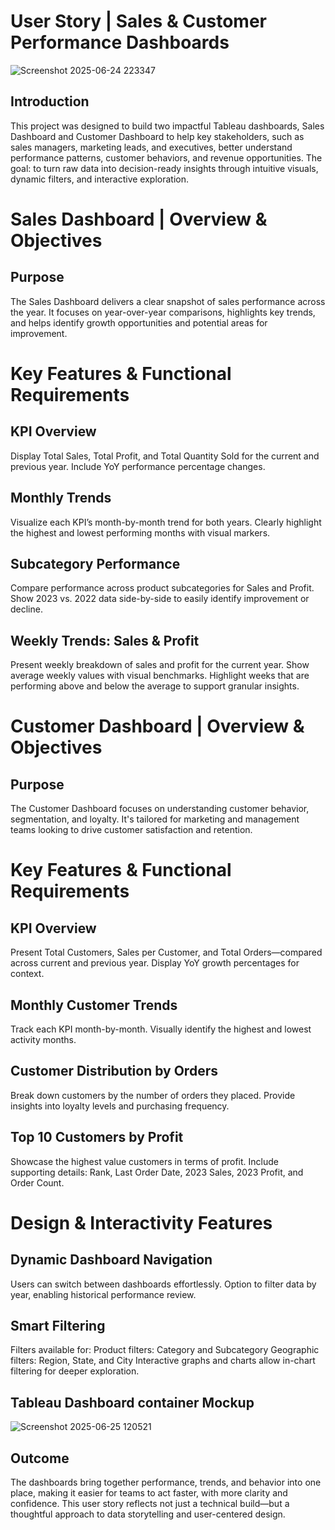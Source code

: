 # User Story | Sales & Customer Performance Dashboards
![Screenshot 2025-06-24 223347](https://github.com/user-attachments/assets/8ec36f55-429a-4477-a1d0-90009bf51a45)
## Introduction
This project was designed to build two impactful Tableau dashboards, Sales Dashboard and Customer Dashboard to help key stakeholders, such as sales managers, marketing leads, and executives, better understand performance patterns, customer behaviors, and revenue opportunities.
The goal: to turn raw data into decision-ready insights through intuitive visuals, dynamic filters, and interactive exploration.
# Sales Dashboard | Overview & Objectives
## Purpose
The Sales Dashboard delivers a clear snapshot of sales performance across the year. It focuses on year-over-year comparisons, highlights key trends, and helps identify growth opportunities and potential areas for improvement.
# Key Features & Functional Requirements
## KPI Overview
Display Total Sales, Total Profit, and Total Quantity Sold for the current and previous year.
Include YoY performance percentage changes.
## Monthly Trends
Visualize each KPI’s month-by-month trend for both years.
Clearly highlight the highest and lowest performing months with visual markers.
## Subcategory Performance
Compare performance across product subcategories for Sales and Profit.
Show 2023 vs. 2022 data side-by-side to easily identify improvement or decline.
## Weekly Trends: Sales & Profit
Present weekly breakdown of sales and profit for the current year.
Show average weekly values with visual benchmarks.
Highlight weeks that are performing above and below the average to support granular insights.
# Customer Dashboard | Overview & Objectives
## Purpose
The Customer Dashboard focuses on understanding customer behavior, segmentation, and loyalty. It's tailored for marketing and management teams looking to drive customer satisfaction and retention.
# Key Features & Functional Requirements
## KPI Overview
Present Total Customers, Sales per Customer, and Total Orders—compared across current and previous year.
Display YoY growth percentages for context.
## Monthly Customer Trends
Track each KPI month-by-month.
Visually identify the highest and lowest activity months.
## Customer Distribution by Orders
Break down customers by the number of orders they placed.
Provide insights into loyalty levels and purchasing frequency.
## Top 10 Customers by Profit
Showcase the highest value customers in terms of profit.
Include supporting details: Rank, Last Order Date, 2023 Sales, 2023 Profit, and Order Count.
# Design & Interactivity Features
## Dynamic Dashboard Navigation
Users can switch between dashboards effortlessly.
Option to filter data by year, enabling historical performance review.
## Smart Filtering
Filters available for:
Product filters: Category and Subcategory
Geographic filters: Region, State, and City
Interactive graphs and charts allow in-chart filtering for deeper exploration.
## Tableau Dashboard container Mockup 
![Screenshot 2025-06-25 120521](https://github.com/user-attachments/assets/3b3899b0-de41-417c-bee9-90d2b7a3f0f8)

## Outcome
The dashboards bring together performance, trends, and behavior into one place, making it easier for teams to act faster, with more clarity and confidence.
This user story reflects not just a technical build—but a thoughtful approach to data storytelling and user-centered design.





